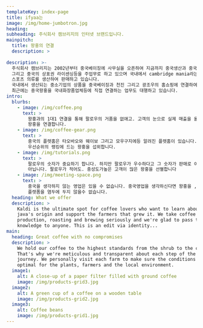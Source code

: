 ```yaml
---
templateKey: index-page
title: ifyaa는 
image: /img/home-jumbotron.jpg
heading: 
subheading: 주식회사 캠브리지의 인터넷 브랜드입니다. 
mainpitch:
  title: 왕홍의 연결
  description: >
   
description: >-
  주식회사 캠브리지는 2002년부터 중국베이징에 사무실을 오픈하여 지금까지 중국생산과 중국내 영업망 구축, 
  그리고 중국의 상표권 라이센싱등을 주업무로 하고 있으며 국내에서 cambridge mania라는 상표로  
  스포츠 의류를 생산하여 판매하고 있습니다.
  국내에서 생산되는 중소기업의 상품을 중국베이징과 천진 그리고 광조우의 홈쇼핑에 연결하여 판매를 대행하고 있으며
  최근에는 중국왕홍을 국내화장품업체등에 직접 연결하는 업무도 대행하고 있습니다.
intro:
  blurbs:
    - image: /img/coffee.png
      text: >
        왕홍과의 1대1 연결을 통해 팔로우의 거품을 없애고. 고객의 눈으로 실제 매출을 올릴수 있는 
        왕홍을 연결합니다.
    - image: /img/coffee-gear.png
      text: >
        중국의 플렛홈은 타오바오와 웨이보 그리고 모우구지에등 알려진 플렛홈이 있습니다. 각 매체의 
        우선순위의 랭킹에 드는 왕홍을 섭외합니다.
    - image: /img/tutorials.png
      text: >
        팔로우의 숫자가 중요하기 합니다. 하지만 팔로우가 우수하다고 그 숫자가 판매로 이어지는 것은 
        아닙니다. 팔로우가 적어도. 충성도가높은 고객이 많은 왕홍을 선별합니다
    - image: /img/meeting-space.png
      text: >
        중국을 생각하지 않는 영업은 있을 수 없습니다. 중국영업을 생각하신다면 왕홍을 , 그리고 인터넷 
        플렛폼을 염두에 두지 않을수 없습니다.
  heading: What we offer
  description: >
    Kaldi is the ultimate spot for coffee lovers who want to learn about their
    java's origin and support the farmers that grew it. We take coffee
    production, roasting and brewing seriously and we're glad to pass that
    knowledge to anyone. This is an edit via identity...
main:
  heading: Great coffee with no compromises
  description: >
    We hold our coffee to the highest standards from the shrub to the cup.
    That's why we're meticulous and transparent about each step of the coffee's
    journey. We personally visit each farm to make sure the conditions are
    optimal for the plants, farmers and the local environment.
  image1:
    alt: A close-up of a paper filter filled with ground coffee
    image: /img/products-grid3.jpg
  image2:
    alt: A green cup of a coffee on a wooden table
    image: /img/products-grid2.jpg
  image3:
    alt: Coffee beans
    image: /img/products-grid1.jpg
---
```

